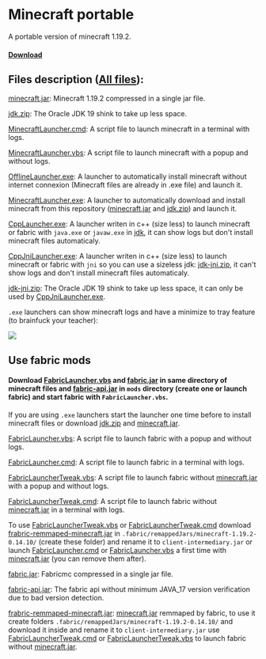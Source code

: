 # Minecraft portable

A portable version of minecraft 1.19.2.

#### [Download](https://github.com/chtibizoux/minecraft-portable/releases/download/v1.0.0/CppJniLauncher.exe)

## Files description ([All files](https://github.com/chtibizoux/minecraft-portable/releases/tag/v1.0.0)):

[minecraft.jar](https://github.com/chtibizoux/minecraft-portable/releases/download/v1.0.0/minecraft.jar): Minecraft 1.19.2 compressed in a single jar file.

[jdk.zip](https://github.com/chtibizoux/minecraft-portable/releases/download/v1.0.0/jdk.zip): The Oracle JDK 19 shink to take up less space.

[MinecraftLauncher.cmd](https://github.com/chtibizoux/minecraft-portable/releases/download/v1.0.0/MinecraftLauncher.cmd): A script file to launch minecraft in a terminal with logs.

[MinecraftLauncher.vbs](https://github.com/chtibizoux/minecraft-portable/releases/download/v1.0.0/MinecraftLauncher.vbs): A script file to launch minecraft with a popup and without logs.

[OfflineLauncher.exe](https://github.com/chtibizoux/minecraft-portable/releases/download/v1.0.0/OfflineLauncher.exe): A launcher to automatically install minecraft without internet connexion (Minecraft files are already in .exe file) and launch it.

[MinecraftLauncher.exe](https://github.com/chtibizoux/minecraft-portable/releases/download/v1.0.0/MinecraftLauncher.exe): A launcher to automatically download and install minecraft from this repository ([minecraft.jar](https://github.com/chtibizoux/minecraft-portable/releases/download/v1.0.0/minecraft.jar) and [jdk.zip](https://github.com/chtibizoux/minecraft-portable/releases/download/v1.0.0/jdk.zip)) and launch it.

[CppLauncher.exe](https://github.com/chtibizoux/minecraft-portable/releases/download/v1.0.0/CppLauncher.exe): A launcher writen in c++ (size less) to launch minecraft or fabric with `java.exe` or `javaw.exe` in [jdk](https://github.com/chtibizoux/minecraft-portable/releases/download/v1.0.0/jdk.zip), it can show logs but don't install minecraft files automaticaly.

[CppJniLauncher.exe](https://github.com/chtibizoux/minecraft-portable/releases/download/v1.0.0/CppJniLauncher.exe): A launcher writen in c++ (size less) to launch minecraft or fabric with `jni` so you can use a sizeless jdk: [jdk-jni.zip](https://github.com/chtibizoux/minecraft-portable/releases/download/v1.0.0/jdk-jni.zip), it can't show logs and don't install minecraft files automaticaly.

[jdk-jni.zip](https://github.com/chtibizoux/minecraft-portable/releases/download/v1.0.0/jdk-jni.zip): The Oracle JDK 19 shink to take up less space, it can only be used by [CppJniLauncher.exe](https://github.com/chtibizoux/minecraft-portable/releases/download/v1.0.0/CppJniLauncher.exe). 

`.exe` launchers can show minecraft logs and have a minimize to tray feature (to brainfuck your teacher):

![](https://github.com/chtibizoux/minecraft-portable/raw/main/minimizeToTray.gif)

[comment]: <#### If you want to use a proxy with minecraft (bypass school proxy) download [Proxifier.zip](https://github.com/chtibizoux/minecraft-portable/releases/download/v1.0.0/Proxifier.zip) extract it and start `Proxifier.exe`.>

## Use fabric mods

#### Download [FabricLauncher.vbs](https://github.com/chtibizoux/minecraft-portable/releases/download/v1.0.0/FabricLauncher.vbs) and [fabric.jar](https://github.com/chtibizoux/minecraft-portable/releases/download/v1.0.0/fabric.jar) in same directory of minecraft files and [fabric-api.jar](https://github.com/chtibizoux/minecraft-portable/releases/download/v1.0.0/fabric-api.jar) in `mods` directory (create one or launch fabric) and start fabric with `FabricLauncher.vbs`.

If you are using `.exe` launchers start the launcher one time before to install minecraft files or download [jdk.zip](https://github.com/chtibizoux/minecraft-portable/releases/download/v1.0.0/jdk.zip) and [minecraft.jar](https://github.com/chtibizoux/minecraft-portable/releases/download/v1.0.0/minecraft.jar).

[FabricLauncher.vbs](https://github.com/chtibizoux/minecraft-portable/releases/download/v1.0.0/FabricLauncher.vbs): A script file to launch fabric with a popup and without logs.

[FabricLauncher.cmd](https://github.com/chtibizoux/minecraft-portable/releases/download/v1.0.0/FabricLauncher.cmd): A script file to launch fabric in a terminal with logs.

[FabricLauncherTweak.vbs](https://github.com/chtibizoux/minecraft-portable/releases/download/v1.0.0/FabricLauncherTweak.vbs): A script file to launch fabric without [minecraft.jar](https://github.com/chtibizoux/minecraft-portable/releases/download/v1.0.0/minecraft.jar) with a popup and without logs.

[FabricLauncherTweak.cmd](https://github.com/chtibizoux/minecraft-portable/releases/download/v1.0.0/FabricLauncherTweak.cmd): A script file to launch fabric without [minecraft.jar](https://github.com/chtibizoux/minecraft-portable/releases/download/v1.0.0/minecraft.jar) in a terminal with logs.

To use [FabricLauncherTweak.vbs](https://github.com/chtibizoux/minecraft-portable/releases/download/v1.0.0/FabricLauncherTweak.vbs) or [FabricLauncherTweak.cmd](https://github.com/chtibizoux/minecraft-portable/releases/download/v1.0.0/FabricLauncherTweak.cmd) download [frabric-remmaped-minecraft.jar](https://github.com/chtibizoux/minecraft-portable/releases/download/v1.0.0/frabric-remmaped-minecraft.jar) in `.fabric/remappedJars/minecraft-1.19.2-0.14.10/` (create these folder) and rename it to `client-intermediary.jar` or launch [FabricLauncher.cmd](https://github.com/chtibizoux/minecraft-portable/releases/download/v1.0.0/FabricLauncher.cmd) or [FabricLauncher.vbs](https://github.com/chtibizoux/minecraft-portable/releases/download/v1.0.0/FabricLauncher.vbs) a first time with [minecraft.jar](https://github.com/chtibizoux/minecraft-portable/releases/download/v1.0.0/minecraft.jar) (you can remove them after).

[fabric.jar](https://github.com/chtibizoux/minecraft-portable/releases/download/v1.0.0/fabric.jar): Fabricmc compressed in a single jar file.

[fabric-api.jar](https://github.com/chtibizoux/minecraft-portable/releases/download/v1.0.0/fabric-api.jar): The fabric api without minimum JAVA_17 version verification due to bad version detection.

[frabric-remmaped-minecraft.jar](https://github.com/chtibizoux/minecraft-portable/releases/download/v1.0.0/frabric-remmaped-minecraft.jar): [minecraft.jar](https://github.com/chtibizoux/minecraft-portable/releases/download/v1.0.0/minecraft.jar) remmaped by fabric, to use it create folders `.fabric/remappedJars/minecraft-1.19.2-0.14.10/` and download it inside and rename it to `client-intermediary.jar` use [FabricLauncherTweak.cmd](https://github.com/chtibizoux/minecraft-portable/releases/download/v1.0.0/FabricLauncherTweak.cmd) or [FabricLauncherTweak.vbs](https://github.com/chtibizoux/minecraft-portable/releases/download/v1.0.0/FabricLauncherTweak.vbs) to launch fabric without [minecraft.jar](https://github.com/chtibizoux/minecraft-portable/releases/download/v1.0.0/minecraft.jar).
